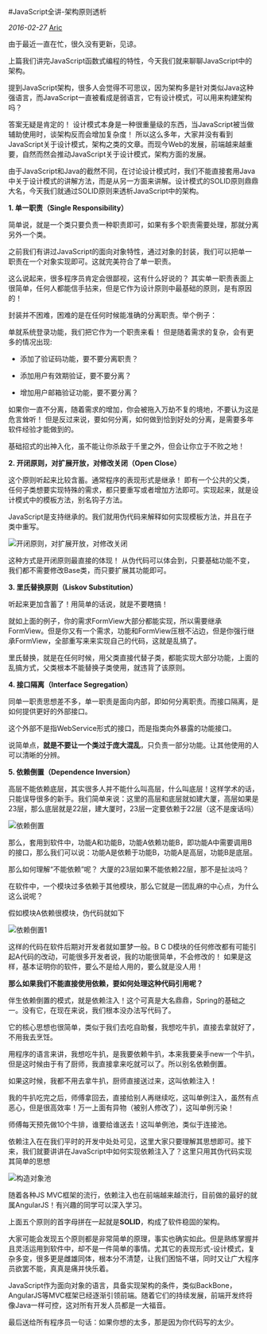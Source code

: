 #JavaScript全讲-架构原则透析

*2016-02-27* [Aric](javascript:void(0);)

由于最近一直在忙，很久没有更新，见谅。

上篇我们讲完JavaScript函数式编程的特性，今天我们就来聊聊JavaScript中的架构。

提到JavaScript架构，很多人会觉得不可思议，因为架构多是针对类似Java这种强语言，而JavaScript一直被看成是弱语言，它有设计模式，可以用来构建架构吗？

答案无疑是肯定的！ 设计模式本身是一种很重量级的东西，当JavaScript被当做辅助使用时，谈架构反而会增加复杂度！ 所以这么多年，大家并没有看到JavaScript关于设计模式，架构之类的文章。而现今Web的发展，前端越来越重要，自然而然会推动JavaScript关于设计模式，架构方面的发展。

由于JavaScript和Java的截然不同，在讨论设计模式时，我们不能直接套用Java中关于设计模式的讲解方法，而是从另一方面来讲解。设计模式的SOLID原则鼎鼎大名，今天我们就通过SOLID原则来透析JavaScript中的架构。

**1. 单一职责（Single Responsibility）**

简单说，就是一个类只要负责一种职责即可，如果有多个职责需要处理，那就分离另外一个类。

之前我们有讲过JavaScript的面向对象特性，通过对象的封装，我们可以把单一职责在一个对象实现即可。这就完美符合了单一职责。

这么说起来，很多程序员肯定会很鄙视，这有什么好说的？ 其实单一职责表面上很简单，任何人都能信手拈来，但是它作为设计原则中最基础的原则，是有原因的！

封装并不困难，困难的是在任何时候能准确的分离职责。举个例子：

单就系统登录功能，我们把它作为一个职责来看！ 但是随着需求的复杂，会有更多的情况出现:

- 添加了验证码功能，要不要分离职责？


- 添加用户有效期验证，要不要分离？


- 增加用户邮箱验证功能，要不要分离？

如果你一直不分离，随着需求的增加，你会被拖入万劫不复的境地，不要认为这是危言耸听！ 但是反过来说，要如何分离，如何做到恰到好处的分离，是需要多年软件经验才能做到的。

基础招式的出神入化，虽不能让你杀敌于千里之外，但会让你立于不败之地！

**2. 开闭原则，对扩展开放，对修改关闭（Open Close）**

这个原则听起来比较含蓄。通常程序的表现形式是继承！ 即有一个公共的父类，任何子类想要实现特殊的需求，都只要重写或者增加方法即可。实现起来，就是设计模式中的模板方法，别名钩子方法。

JavaScript是支持继承的。我们就用伪代码来解释如何实现模板方法，并且在子类中重写。

![开闭原则，对扩展开放，对修改关闭](http://mmbiz.qpic.cn/mmbiz/Y47sfVtxGfTRcm5RpjBRxba0IFQj1Y2WM53fdejDkicdT5k6icd01HG4nibicP1lxj9hjlpoziceWaRTiaian1dFKG8icA/640?wx_fmt=png&tp=webp&wxfrom=5&wx_lazy=1)

这种方式是开闭原则最直接的体现！ 从伪代码可以体会到，只要基础功能不变，我们都不需要修改Base类，而只要扩展其功能即可。

**3. 里氏替换原则（Liskov Substitution）**

听起来更加含蓄了！用简单的话说，就是不要瞎搞！ 

就如上面的例子，你的需求FormView大部分都能实现，所以需要继承FormView。但是你又有一个需求，功能和FormView压根不沾边，但是你强行继承FormView，全部重写来来实现自己的代码，这就是乱搞了。

 里氏替换，就是在任何时候，用父类直接代替子类，都能实现大部分功能，上面的乱搞方式，父类根本不能替换子类使用，就违背了该原则。

**4. 接口隔离（Interface Segregation）**

同单一职责思想差不多，单一职责是面向内部，即如何分离职责。而接口隔离，是如何提供更好的外部接口。

这个外部不是指WebService形式的接口，而是指类向外暴露的功能接口。

说简单点，**就是不要让一个类过于庞大混乱**，只负责一部分功能。让其他使用的人可以清晰的分辨。

**5. 依赖倒置（Dependence Inversion）**

高层不能依赖底层，其实很多人并不能什么叫高层，什么叫底层！这样学术的话，只能误导很多的新手。我们简单来说：这里的高层和底层就如建大厦，高层如果是23层，那么底层就是22层，建大厦时，23层一定要依赖于22层（这不是废话吗）

![依赖倒置](http://mmbiz.qpic.cn/mmbiz/Y47sfVtxGfTRcm5RpjBRxba0IFQj1Y2Wzwr8vXWticVDMUF4A7hHicna1ibfdoB2YGyyxfX3L6ZAIXCf6s53gFeLQ/640?wx_fmt=jpeg&tp=webp&wxfrom=5&wx_lazy=1)

那么，套用到软件中，功能A和功能B，功能A依赖功能B，即功能A中需要调用B的接口，那么我们可以说：功能A是依赖于功能B，功能A是高层，功能B是底层。

那么如何理解“不能依赖”呢？ 大厦的23层如果不能依赖22层，那不是扯淡吗？

在软件中，一个模块过多依赖于其他模块，那么它就是一团乱麻的中心点，为什么这么说呢？

假如模块A依赖很模块，伪代码就如下

![依赖倒置1](http://mmbiz.qpic.cn/mmbiz/Y47sfVtxGfTRcm5RpjBRxba0IFQj1Y2WLIDAC2t9Hgpj6G6CuKYPibUxnndsBblwfEuXVjnwzMg46vCpLCzI7Ow/640?wx_fmt=png&tp=webp&wxfrom=5&wx_lazy=1)

这样的代码在软件后期对开发者就如噩梦一般。B C D模块的任何修改都有可能引起A代码的改动，可能很多开发者说，我的功能很简单，不会修改的！ 如果是这样，基本证明你的软件，要么不是给人用的，要么就是没人用！

**那么如果我们不能直接使用依赖，要如何处理这种代码引用呢？**

伴生依赖倒置的模式，就是依赖注入！这个可真是大名鼎鼎，Spring的基础之一。没有它，在现在来说，我们根本没办法写代码了。

它的核心思想也很简单，类似于我们去吃自助餐，我想吃牛扒，直接去拿就好了，不用我去烹饪。

用程序的语言来讲，我想吃牛扒，是我要依赖牛扒，本来我要亲手new一个牛扒，但是这时候由于有了厨师，我直接拿来吃就可以了。所以别名依赖倒置。

如果这时候，我都不用去拿牛扒，厨师直接送过来，这叫依赖注入！

我的牛扒吃完之后，师傅拿回去，直接给别人再继续吃，这叫单例注入，虽然有点恶心，但是很高效率！万一上面有异物（被别人修改了），这叫单例污染！

师傅每天预先做10个牛排，谁要给谁送去！这叫单例池，类似于连接池。

依赖注入在在我们平时的开发中处处可见，这里大家只要理解其思想即可。接下来，我们就要讲讲在JavaScript中如何实现依赖注入了？这里只用其伪代码实现其简单的思想

![构造对象池](http://mmbiz.qpic.cn/mmbiz/Y47sfVtxGfTRcm5RpjBRxba0IFQj1Y2W7J5kvuhJn0dqh7ntCsacymMz2uXgia45dBdPPf131lFbBSgicftvgHcw/640?wx_fmt=png&tp=webp&wxfrom=5&wx_lazy=1)

随着各种JS MVC框架的流行，依赖注入也在前端越来越流行，目前做的最好的就属AngularJS！有兴趣的同学可以深入学习。

上面五个原则的首字母拼在一起就是**SOLID**，构成了软件稳固的架构。

大家可能会发现五个原则都是非常简单的原理，事实也确实如此。但是熟练掌握并且灵活运用到软件中，却不是一件简单的事情。尤其它的表现形式-设计模式，复杂多变，很多更是雌雄同体，根本分不清楚，让我们困恼不堪，同时又让广大程序员欲罢不能，真真是痛并快乐着。

JavaScript作为面向对象的语言，具备实现架构的条件，类似BackBone，AngularJS等MVC框架已经逐渐引领前端。随着它们的持续发展，前端开发终将像Java一样可控，这对所有开发人员都是一大福音。

最后送给所有程序员一句话：如果你想的太多，那是因为你代码写的太少。

